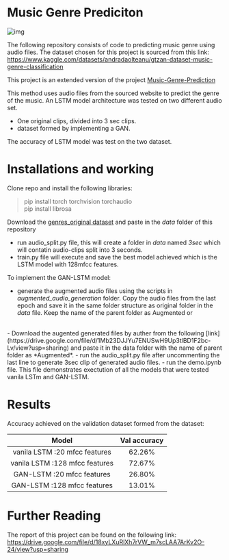 # Music Genre Prediciton
![img](https://github.com/achyutk/Music-Genre-Prediction/assets/73283117/24ad3028-2d2f-4b9c-bfd7-5063980a9528)


The following repository consists of code to predicting music genre using audio files. The dataset chosen for this project is sourced from this link: https://www.kaggle.com/datasets/andradaolteanu/gtzan-dataset-music-genre-classification

This project is an extended version of the project [Music-Genre-Prediction](https://github.com/achyutk/Music-Genre-Prediction)

This method uses audio files from the sourced website to predict the genre of the music. An LSTM model architecture was tested on two different audio set. 
- One original clips, divided into 3 sec clips. 
- dataset formed by implementing a GAN. 

The accuracy of LSTM model was test on the two dataset.

# Installations and working

Clone repo and install the following libraries:

> pip install torch torchvision torchaudio <br>
> pip install librosa

Download the [genres_original dataset](https://www.kaggle.com/datasets/andradaolteanu/gtzan-dataset-music-genre-classification) and paste in the *data* folder of this repository

- run audio_split.py file, this will create a folder in *data* named *3sec* which will contatin audio-clips split into 3 seconds. 
- train.py file will execute and save the best model achieved which is the LSTM model with 128mfcc features. <br>

To implement the GAN-LSTM model: 
- generate the augmented audio files using the scripts in *augmented_audio_generation* folder. Copy the audio files from the last epoch and save it in the same folder structure as original folder in the *data* file. Keep the name of the parent folder as Augmented or
<br> 
- Download the augented generated files by auther from the following [link](https://drive.google.com/file/d/1Mb23DJJYu7ENUSwH9Up3tlBD1F2bc-Lv/view?usp=sharing) and paste it in the data folder with the name of parent folder as *Augmented*.
- run the audio_split.py file after uncommenting the last line to generate 3sec clip of generated audio files.
- run the demo.ipynb file. This file demonstrates exectution of all the models that were tested vanila LSTm and GAN-LSTM.


# Results

Accuracy achieved on the validation dataset formed from the dataset:

| Model  | Val accuracy    |
 :---: | :---: |
| vanila LSTM :20 mfcc features | 62.26%   |
| vanila LSTM :128 mfcc features | 72.67%   |
| GAN-LSTM :20 mfcc features | 26.80%   |
| GAN-LSTM :128 mfcc features | 13.01%   |

# Further Reading

The report of this project can be found on the following link:
https://drive.google.com/file/d/18xyLXuRlXh7rVW_m7scLAA7ArKv2O-24/view?usp=sharing

